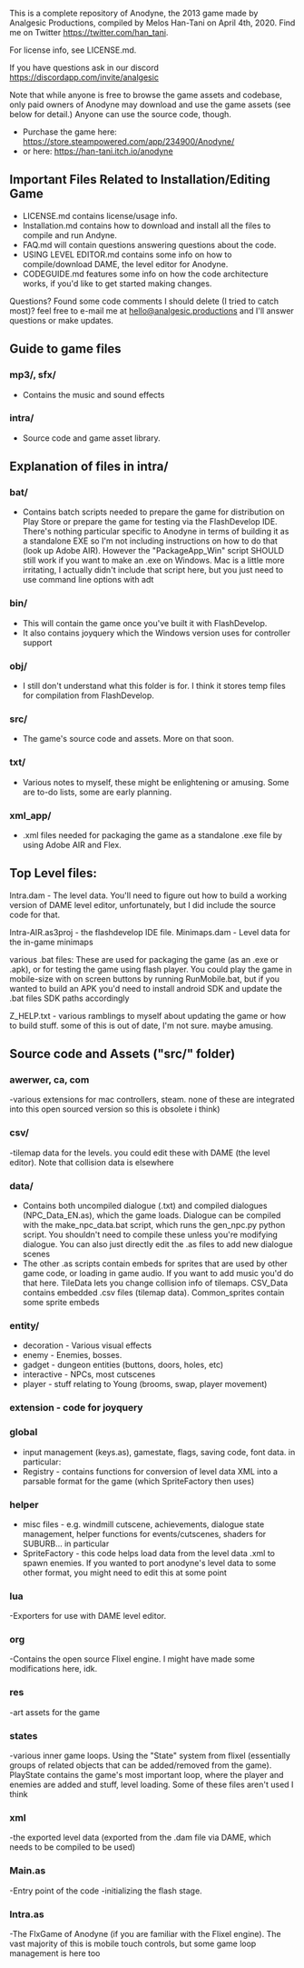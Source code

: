 This is a complete repository of Anodyne, the 2013 game made by Analgesic Productions, compiled by Melos Han-Tani on April 4th, 2020. Find me on Twitter https://twitter.com/han_tani. 

For license info, see LICENSE.md.

If you have questions ask in our discord https://discordapp.com/invite/analgesic

Note that while anyone is free to browse the game assets and codebase, only paid owners of Anodyne may download and use the game assets (see below for detail.) Anyone can use the source code, though.

- Purchase the game here: https://store.steampowered.com/app/234900/Anodyne/
- or here: https://han-tani.itch.io/anodyne

Important Files Related to Installation/Editing Game
-------------
- LICENSE.md contains license/usage info.
- Installation.md contains how to download and install all the files to compile and run Andyne.
- FAQ.md will contain questions answering questions about the code.
- USING LEVEL EDITOR.md contains some info on how to compile/download DAME, the level editor for Anodyne.
- CODEGUIDE.md features some info on how the code architecture works, if you'd like to get started making changes.

Questions? Found some code comments I should delete (I tried to catch most)? feel free to e-mail me at hello@analgesic.productions and I'll answer questions or make updates.

Guide to game files
------------

### mp3/, sfx/
- Contains the music and sound effects

### intra/
- Source code and game asset library.

Explanation of files in intra/
--------------------

### bat/
- Contains batch scripts needed to prepare the game for distribution on Play Store or prepare the game for testing via the FlashDevelop IDE. There's nothing particular specific to Anodyne in terms of building it as a standalone EXE so I'm not including instructions on how to do that (look up Adobe AIR). However the "PackageApp_Win" script SHOULD still work if you want to make an .exe on Windows. Mac is a little more irritating, I actually didn't include that script here, but you just need to use command line options with adt

###  bin/ 
- This will contain the game once you've built it with FlashDevelop.
- It also contains joyquery which the Windows version uses for controller support

### obj/
- I still don't understand what this folder is for. I think it stores temp files for compilation from FlashDevelop.

### src/
- The game's source code and assets. More on that soon.

###  txt/
- Various notes to myself, these might be enlightening or amusing. Some are to-do lists, some are early planning.

### xml_app/
- .xml files needed for packaging the game as a standalone .exe file by using Adobe AIR and Flex.



Top Level files:
-----------

Intra.dam - The level data. You'll need to figure out how to build a working version of DAME level editor, unfortunately, but I did include the source code for that.

Intra-AIR.as3proj - the flashdevelop IDE file.
Minimaps.dam - Level data for the in-game minimaps

various .bat files: These are used for packaging the game (as an .exe or .apk), or for testing the game using flash player. You could play the game in mobile-size with on screen buttons by running RunMobile.bat, but if you wanted to build an APK you'd need to install android SDK and update the .bat files SDK paths accordingly

Z_HELP.txt  - various ramblings to myself about updating the game or how to build stuff. some of this is out of date, I'm not sure. maybe amusing.

Source code and Assets ("src/" folder)
--------------

### awerwer, ca, com 
-various extensions for mac controllers, steam. none of these are integrated into this open sourced version so this is obsolete i think)

### csv/
-tilemap data for the levels. you could edit these with DAME (the level editor). Note that collision data is elsewhere

### data/
- Contains both uncompiled dialogue (.txt) and compiled dialogues (NPC_Data_EN.as), which the game loads. Dialogue can be compiled with the make_npc_data.bat script, which runs the gen_npc.py python script. You shouldn't need to compile these unless you're modifying dialogue. You can also just directly edit the .as files to add new dialogue scenes
- The other .as scripts contain embeds for sprites that are used by other game code, or loading in game audio. If you want to add music you'd do that here. TileData lets you change collision info of tilemaps. CSV_Data contains embedded .csv files (tilemap data). Common_sprites contain some sprite embeds

### entity/
- decoration -  Various visual effects
- enemy - Enemies, bosses.
- gadget - dungeon entities (buttons, doors, holes, etc)
- interactive - NPCs, most cutscenes
- player - stuff relating to Young (brooms, swap, player movement)

### extension - code for joyquery

### global
- input management (keys.as), gamestate, flags, saving code, font data. in particular:
- Registry - contains functions for conversion of level data XML into a parsable format for the game (which SpriteFactory then uses)

### helper 
- misc files - e.g. windmill cutscene, achievements, dialogue state management, helper functions for events/cutscenes, shaders for SUBURB... in particular
- SpriteFactory - this code helps load data from the level data .xml to spawn enemies. If you wanted to port anodyne's level data to some other format, you might need to edit this at some point

### lua 
-Exporters for use with DAME level editor.

### org
-Contains the open source Flixel engine. I might have made some modifications here, idk.

### res 
-art assets for the game

### states 
-various inner game loops. Using the "State" system from flixel (essentially groups of related objects that can be added/removed from the game). PlayState contains the game's most important loop, where the player and enemies are added and stuff, level loading. Some of these files aren't used I think

### xml 
-the exported level data (exported from the .dam file via DAME, which needs to be compiled to be used)

### Main.as 
-Entry point of the code -initializing the flash stage.

### Intra.as 
-The FlxGame of Anodyne (if you are familiar with the Flixel engine). The vast majority of this is mobile touch controls, but some game loop management is here too





